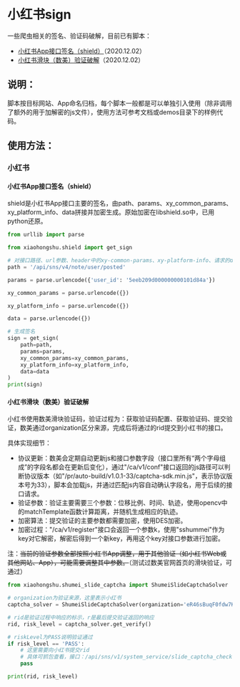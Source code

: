 # 小红书sign
一些爬虫相关的签名、验证码破解，目前已有脚本：

- [小红书App接口签名（shield）](#小红书App接口签名shield)（2020.12.02）
- [小红书滑块（数美）验证破解](#小红书滑块数美验证破解)（2020.12.02）

## 说明：

脚本按目标网站、App命名归档，每个脚本一般都是可以单独引入使用（除非调用了额外的用于加解密的js文件），使用方法可参考文档或demos目录下的样例代码。

## 使用方法：

### 小红书

#### 小红书App接口签名（shield）

shield是小红书App接口主要的签名，由path、params、xy_common_params、xy_platform_info、data拼接并加密生成。原始加密在libshield.so中，已用python还原。

```python
from urllib import parse

from xiaohongshu.shield import get_sign

# 对接口路径、url参数、header中的xy-common-params、xy-platform-info、请求的data进行签名
path = '/api/sns/v4/note/user/posted'

params = parse.urlencode({'user_id': '5eeb209d000000000101d84a'})

xy_common_params = parse.urlencode({})

xy_platform_info = parse.urlencode({})

data = parse.urlencode({})

# 生成签名
sign = get_sign(
    path=path, 
    params=params, 
    xy_common_params=xy_common_params, 
    xy_platform_info=xy_platform_info,
    data=data
)
print(sign)
```

#### 小红书滑块（数美）验证破解

小红书使用数美滑块验证码，验证过程为：获取验证码配置、获取验证码、提交验证，数美通过organization区分来源，完成后将通过的rid提交到小红书的接口。

具体实现细节：

- 协议更新：数美会定期自动更新js和接口参数字段（接口里所有“两个字母组成”的字段名都会在更新后变化），通过"/ca/v1/conf"接口返回的js路径可以判断协议版本（如"/pr/auto-build/v1.0.1-33/captcha-sdk.min.js"，表示协议版本号为33），脚本会加载js，并通过匹配js内容自动确认字段名，用于后续的接口请求。
- 验证参数：验证主要需要三个参数：位移比例、时间、轨迹，使用opencv中的matchTemplate函数计算距离，并随机生成相应的轨迹。
- 加密算法：提交验证的主要参数都需要加密，使用DES加密。
- 加密过程："/ca/v1/register"接口会返回一个参数k，使用"sshummei"作为key对它解密，解密后得到一个新key，再用这个key对接口参数进行加密。

注：~~当前的验证参数全部按照小红书App调整，用于其他验证（如小红书Web或其他网站、App），可能需要调整其中参数。~~（测试过数美官网首页的滑块验证，可通过）

```python
from xiaohongshu.shumei_slide_captcha import ShumeiSlideCaptchaSolver

# organization为验证来源，这里表示小红书
captcha_solver = ShumeiSlideCaptchaSolver(organization='eR46sBuqF0fdw7KWFLYa')

# rid是验证过程中响应的标示，r是最后提交验证返回的响应
rid, risk_level = captcha_solver.get_verify()

# riskLevel为PASS说明验证通过
if risk_level == 'PASS':
    # 这里需要向小红书提交rid
    # 具体可抓包查看，接口：/api/sns/v1/system_service/slide_captcha_check
    pass

print(rid, risk_level)
```

